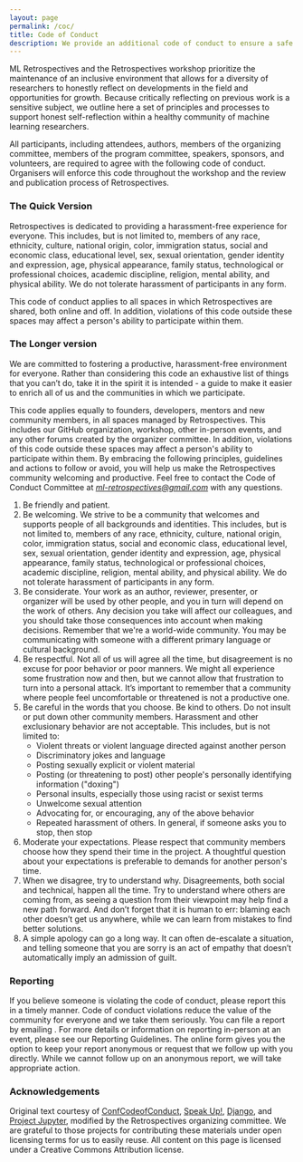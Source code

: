 ```yaml
---
layout: page
permalink: /coc/
title: Code of Conduct
description: We provide an additional code of conduct to ensure a safe environment to reflect on ML research.
---
```


ML Retrospectives and the Retrospectives workshop prioritize the maintenance of an inclusive environment that allows for a diversity of researchers to honestly reflect on developments in the field and opportunities for growth.  Because critically reflecting on previous work is a sensitive subject, we outline here a set of principles and processes to support honest self-reflection within a healthy community of machine learning researchers.

All participants, including attendees, authors, members of the organizing committee, members of the program committee, speakers, sponsors, and volunteers, are required to agree with the following code of conduct. Organisers will enforce this code throughout the workshop and the review and publication process of Retrospectives. 

### The Quick Version

Retrospectives is dedicated to providing a harassment-free experience for everyone. This  includes, but is not limited to, members of any race, ethnicity, culture, national origin, color, immigration status, social and economic class, educational level, sex, sexual orientation, gender identity and expression, age, physical appearance, family status, technological or professional choices, academic discipline, religion, mental ability, and physical ability. We do not tolerate harassment of participants in any form. 

This code of conduct applies to all spaces in which Retrospectives are shared, both online and off.  In addition, violations of this code outside these spaces may affect a person's ability to participate within them.

### The Longer version

We are committed to fostering a productive, harassment-free environment for everyone. Rather than considering this code an exhaustive list of things that you can’t do, take it in the spirit it is intended - a guide to make it easier to enrich all of us and the communities in which we participate.

This code applies equally to founders, developers, mentors and new community members, in all spaces managed by Retrospectives. This includes our GitHub organization, workshop, other in-person events, and any other forums created by the organizer committee. In addition, violations of this code outside these spaces may affect a person's ability to participate within them.
By embracing the following principles, guidelines and actions to follow or avoid, you will help us make the Retrospectives community welcoming and productive. Feel free to contact the Code of Conduct Committee at *ml-retrospectives@gmail.com* with any questions.
1. Be friendly and patient.
2. Be welcoming. We strive to be a community that welcomes and supports people of all backgrounds and identities. This  includes, but is not limited to, members of any race, ethnicity, culture, national origin, color, immigration status, social and economic class, educational level, sex, sexual orientation, gender identity and expression, age, physical appearance, family status, technological or professional choices, academic discipline, religion, mental ability, and physical ability. We do not tolerate harassment of participants in any form. 
3. Be considerate. Your work as an author, reviewer, presenter, or organizer will be used by other people, and you in turn will depend on the work of others. Any decision you take will affect our colleagues, and you should take those consequences into account when making decisions. Remember that we're a world-wide community. You may be communicating with someone with a different primary language or cultural background.
4. Be respectful. Not all of us will agree all the time, but disagreement is no excuse for poor behavior or poor manners. We might all experience some frustration now and then, but we cannot allow that frustration to turn into a personal attack. It’s important to remember that a community where people feel uncomfortable or threatened is not a productive one.
5. Be careful in the words that you choose. Be kind to others. Do not insult or put down other community members. Harassment and other exclusionary behavior are not acceptable. This includes, but is not limited to:
    - Violent threats or violent language directed against another person
    - Discriminatory jokes and language
    - Posting sexually explicit or violent material
    - Posting (or threatening to post) other people's personally identifying information ("doxing")
    - Personal insults, especially those using racist or sexist terms
    - Unwelcome sexual attention
    - Advocating for, or encouraging, any of the above behavior
    - Repeated harassment of others. In general, if someone asks you to stop, then stop
6. Moderate your expectations. Please respect that community members choose how they spend their time in the project. A thoughtful question about your expectations is preferable to demands for another person's time.
7. When we disagree, try to understand why. Disagreements, both social and technical, happen all the time. Try to understand where others are coming from, as seeing a question from their viewpoint may help find a new path forward. And don’t forget that it is human to err: blaming each other doesn’t get us anywhere, while we can learn from mistakes to find better solutions.
8. A simple apology can go a long way. It can often de-escalate a situation, and telling someone that you are sorry is an act of empathy that doesn’t automatically imply an admission of guilt.

### Reporting

If you believe someone is violating the code of conduct, please report this in a timely manner. Code of conduct violations reduce the value of the community for everyone and we take them seriously.
You can file a report by emailing . For more details or information on reporting in-person at an event, please see our Reporting Guidelines.
The online form gives you the option to keep your report anonymous or request that we follow up with you directly. While we cannot follow up on an anonymous report, we will take appropriate action.

### Acknowledgements

Original text courtesy of [ConfCodeofConduct](https://confcodeofconduct.com/), [Speak Up!](http://web.archive.org/web/20141109123859/http://speakup.io/coc.html), [Django](https://www.djangoproject.com/conduct/), and [Project Jupyter](https://github.com/jupyter/governance/blob/master/conduct/code_of_conduct.md), modified by the Retrospectives organizing committee. We are grateful to those projects for contributing these materials under open licensing terms for us to easily reuse.
All content on this page is licensed under a Creative Commons Attribution license.
